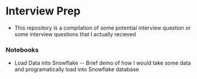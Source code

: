 # Interview Prep

- This repository is a compilation of some potential interview question or some interview questions that I actually recieved

### Notebooks
- Load Data into Snowflake
--  Brief demo of how I would take some data and programatically load into Snowflake database

